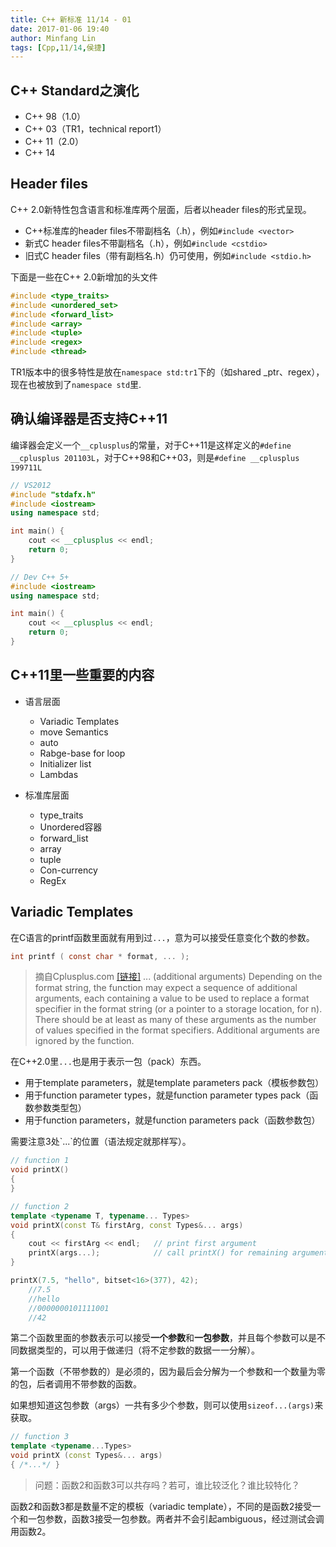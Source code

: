 ```yaml
---
title: C++ 新标准 11/14 - 01
date: 2017-01-06 19:40
author: Minfang Lin
tags: [Cpp,11/14,侯捷]
---
```


## C++ Standard之演化

* C++ 98（1.0）
* C++ 03（TR1，technical report1）
* C++ 11（2.0）
* C++ 14

## Header files

C++ 2.0新特性包含语言和标准库两个层面，后者以header files的形式呈现。

* C++标准库的header files不带副档名（.h），例如`#include <vector>`
* 新式C header files不带副档名（.h），例如`#include <cstdio>`
* 旧式C header files（带有副档名.h）仍可使用，例如`#include <stdio.h>`

<!--more-->

下面是一些在C++ 2.0新增加的头文件

``` cpp
#include <type_traits>
#include <unordered_set>
#include <forward_list>
#include <array>
#include <tuple>
#include <regex>
#include <thread>
```

TR1版本中的很多特性是放在`namespace std:tr1`下的（如shared _ptr、regex），现在也被放到了`namespace std`里.

## 确认编译器是否支持C++11

编译器会定义一个`__cplusplus`的常量，对于C++11是这样定义的`#define __cplusplus 201103L`，对于C++98和C++03，则是`#define __cplusplus 199711L`

``` cpp
// VS2012
#include "stdafx.h"
#include <iostream>
using namespace std;

int main() {
	cout << __cplusplus << endl;
	return 0;
}

// Dev C++ 5+
#include <iostream>
using namespace std;

int main() {
	cout << __cplusplus << endl;
	return 0;
}
```

## C++11里一些重要的内容

* 语言层面
  * Variadic Templates
  * move Semantics
  * auto
  * Rabge-base for loop
  * Initializer list
  * Lambdas

* 标准库层面
  * type_traits
  * Unordered容器
  * forward_list
  * array
  * tuple
  * Con-currency
  * RegEx

## Variadic Templates

在C语言的printf函数里面就有用到过`...`，意为可以接受任意变化个数的参数。

``` c
int printf ( const char * format, ... );
```

> 摘自Cplusplus.com [[链接]](http://www.cplusplus.com/reference/cstdio/printf/)
 ... (additional arguments)
Depending on the format string, the function may expect a sequence of additional arguments, each containing a value to be used to replace a format specifier in the format string (or a pointer to a storage location, for n).
There should be at least as many of these arguments as the number of values specified in the format specifiers. Additional arguments are ignored by the function.

在C++2.0里`...`也是用于表示一包（pack）东西。

* 用于template parameters，就是template parameters pack（模板参数包）
* 用于function parameter types，就是function parameter types pack（函数参数类型包）
* 用于function parameters，就是function parameters pack（函数参数包）

<div class="tip">需要注意3处`...`的位置（语法规定就那样写）。</div>

``` cpp
// function 1
void printX()
{
}

// function 2
template <typename T, typename... Types>
void printX(const T& firstArg, const Types&... args)
{
    cout << firstArg << endl; 	// print first argument
    printX(args...); 			// call printX() for remaining arguments
}

printX(7.5, "hello", bitset<16>(377), 42);			
	//7.5 
	//hello 
	//0000000101111001 
	//42	
```

第二个函数里面的参数表示可以接受**一个参数**和**一包参数**，并且每个参数可以是不同数据类型的，可以用于做递归（将不定参数的数据一一分解）。

<div class="tip">第一个函数（不带参数的）是必须的，因为最后会分解为一个参数和一个数量为零的包，后者调用不带参数的函数。</div>

如果想知道这包参数（args）一共有多少个参数，则可以使用`sizeof...(args)`来获取。

``` cpp
// function 3
template <typename...Types>
void printX (const Types&... args)
{ /*...*/ }
```

> 问题：函数2和函数3可以共存吗？若可，谁比较泛化？谁比较特化？

函数2和函数3都是数量不定的模板（variadic template），不同的是函数2接受一个和一包参数，函数3接受一包参数。两者并不会引起ambiguous，经过测试会调用函数2。